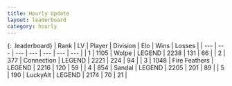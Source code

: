 ```yaml
---
title: Hourly Update
layout: leaderboard
category: hourly
---
```


{: .leaderboard}
| Rank | LV | Player | Division | Elo | Wins | Losses |
| --- | --- | --- | --- | --- | --- | --- |
| <span data-change="0">1</span> | 1105 | <span title="ID: 204953">Wolpe</span> | LEGEND | <span data-change="0">2238</span> | <span data-change="0">131</span> | <span data-change="0">66</span> |
| <span data-change="1">2</span> | 377 | <span title="ID: 539711">Connection</span> | LEGEND | <span data-change="9">2221</span> | <span data-change="2">224</span> | <span data-change="0">94</span> |
| <span data-change="-1">3</span> | 1048 | <span title="ID: 357425">Fire Feathers</span> | LEGEND | <span data-change="0">2216</span> | <span data-change="0">120</span> | <span data-change="0">59</span> |
| <span data-change="0">4</span> | 854 | <span title="ID: 315148">Sandal</span> | LEGEND | <span data-change="5">2205</span> | <span data-change="1">201</span> | <span data-change="0">89</span> |
| <span data-change="0">5</span> | 190 | <span title="ID: 512212">LuckyAlt</span> | LEGEND | <span data-change="11">2174</span> | <span data-change="2">70</span> | <span data-change="0">21</span> |